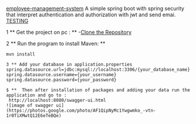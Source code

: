 [employee-management-system](https://github.com/jodosjodos/spring-security/blob/main/README.md)
A simple spring boot   with spring security  that  interpret authentication and authorization with jwt  and send emai.
[TESTING](https://github.com/jodosjodos/spring-security/blob/main/README.md)
 
1 ** Get the project on pc : **
-[Clone the Repository](https://github.com/jodosjodos/spring-security.git)

2 ** Run the  program to install Maven: **
``` ssh
mvn install

3 ** Add your database in application.properties
spring.datasource.url=jdbc:mysql://localhost:3306/{your_database_name}
spring.datasource.username={your_username}
spring.datasource.password={your_password}

$ **  Then after installation of packages and adding your data run the application and go to :
 http://localhost:8080/swagger-ui.html
![image of swagger ui](https://photos.google.com/photo/AF1QipNyMc1Ywgwmko_-vtn-1r0TiXMwtQ12E6eTeBQe)

